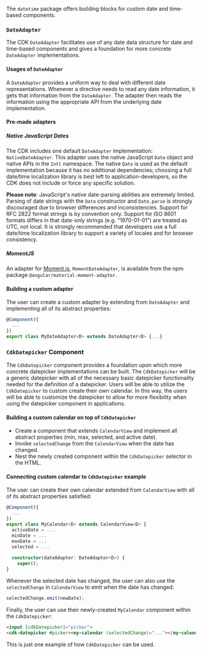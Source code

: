 The `datetime` package offers building blocks for custom date and time-based components.

### `DateAdapter`
The CDK `DateAdapter` facilitates use of any date data structure for date and time-based components and gives a
foundation for more concrete `DateAdapter` implementations.

#### Usages of `DateAdapter`
A `DateAdapter` provides a uniform way to deal with different date representations. Whenever a directive needs to read
any date information, it gets that information from the `DateAdapter`. The adapter then reads the information using the
appropriate API from the underlying date implementation.

#### Pre-made adapters

##### Native JavaScript Dates
The CDK includes one default `DateAdapter` implementation: `NativeDateAdapter`. This adapter uses the native JavaScript
`Date` object and native APIs in the `Intl` namespace. The native `Date` is used as the default implementation because
it has no additional dependencies; choosing a full date/time localization library is best left to
application-developers, so the CDK does not include or force any specific solution.

**Please note**: JavaScript's native date-parsing abilities are extremely limited. Parsing of date strings with the
`Date` constructor and `Date.parse` is strongly discouraged due to browser differences and inconsistencies. Support for
RFC 2822 format strings is by convention only. Support for ISO 8601 formats differs in that date-only strings
(e.g. "1970-01-01") are treated as UTC, not local. It is strongly recommended that developers use a full date/time
localization library to support a variety of locales and for browser consistency.

##### MomentJS
An adapter for [Moment.js](https://momentjs.com), `MomentDateAdapter`, is available from the npm package
`@angular/material-moment-adapter`.

#### Building a custom adapter
The user can create a custom adapter by extending from `DateAdapter` and implementing all of its abstract properties:

```ts
@Component({
  ...
})
export class MyDateAdapter<D> extends DateAdapter<D> {...}
```

### `CdkDatepicker` Component
The `CdkDatepicker` component provides a foundation upon which more concrete datepicker implementations can be built.
The `CdkDatepicker` will be a generic datepicker with all of the necessary basic datepicker functionality needed for the
definition of a datepicker. Users will be able to utilize the `CdkDatepicker` to custom create their own calendar. In
this way, the users will be able to customize the datepicker to allow for more flexibility when using the datepicker
component in applications.

#### Building a custom calendar on top of `CdkDatepicker`
 * Create a component that extends `CalendarView` and implement all abstract properties (min, max, selected, and active
 date).
 * Invoke `selectedChange` from the `CalendarView` when the date has changed.
 * Nest the newly created component within the `CdkDatepicker` selector in the HTML.

#### Connecting custom calendar to `CdkDatepicker` example

The user can create their own calendar extended from `CalendarView` with all of its abstract properties satisfied:

```ts
@Component({
  ...
})
export class MyCalendar<D> extends CalendarView<D> {
  activeDate = ...
  minDate = ...
  maxDate = ...
  selected = ...
  
  constructor(dateAdapter: DateAdapter<D>) {
    super();
}
```

Whenever the selected date has changed, the user can also use the `selectedChange` in `CalendarView` to emit when the
date has changed:

```ts
selectedChange.emit(newDate);
```

Finally, the user can use their newly-created `MyCalendar` component within the `CdkDatepicker`:

```html
<input [cdkDatepicker]="picker">
<cdk-datepicker #picker><my-calendar (selectedChange)="..."></my-calendar></cdk-datepicker>
```

This is just one example of how `CdkDatepicker` can be used.
